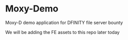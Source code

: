 # Moxy-Demo
 Moxy-D demo application for DFINITY file server bounty

 We will be adding the FE assets to this repo later today

